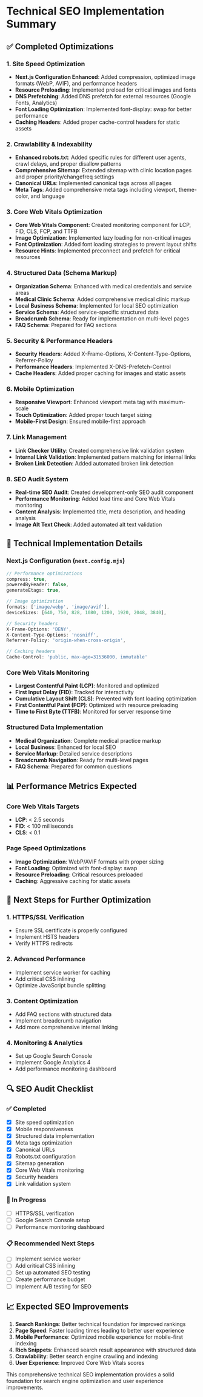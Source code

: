 # Technical SEO Implementation Summary

## ✅ Completed Optimizations

### 1. Site Speed Optimization
- **Next.js Configuration Enhanced**: Added compression, optimized image formats (WebP, AVIF), and performance headers
- **Resource Preloading**: Implemented preload for critical images and fonts
- **DNS Prefetching**: Added DNS prefetch for external resources (Google Fonts, Analytics)
- **Font Loading Optimization**: Implemented font-display: swap for better performance
- **Caching Headers**: Added proper cache-control headers for static assets

### 2. Crawlability & Indexability
- **Enhanced robots.txt**: Added specific rules for different user agents, crawl delays, and proper disallow patterns
- **Comprehensive Sitemap**: Extended sitemap with clinic location pages and proper priority/changefreq settings
- **Canonical URLs**: Implemented canonical tags across all pages
- **Meta Tags**: Added comprehensive meta tags including viewport, theme-color, and language

### 3. Core Web Vitals Optimization
- **Core Web Vitals Component**: Created monitoring component for LCP, FID, CLS, FCP, and TTFB
- **Image Optimization**: Implemented lazy loading for non-critical images
- **Font Optimization**: Added font loading strategies to prevent layout shifts
- **Resource Hints**: Implemented preconnect and prefetch for critical resources

### 4. Structured Data (Schema Markup)
- **Organization Schema**: Enhanced with medical credentials and service areas
- **Medical Clinic Schema**: Added comprehensive medical clinic markup
- **Local Business Schema**: Implemented for local SEO optimization
- **Service Schema**: Added service-specific structured data
- **Breadcrumb Schema**: Ready for implementation on multi-level pages
- **FAQ Schema**: Prepared for FAQ sections

### 5. Security & Performance Headers
- **Security Headers**: Added X-Frame-Options, X-Content-Type-Options, Referrer-Policy
- **Performance Headers**: Implemented X-DNS-Prefetch-Control
- **Cache Headers**: Added proper caching for images and static assets

### 6. Mobile Optimization
- **Responsive Viewport**: Enhanced viewport meta tag with maximum-scale
- **Touch Optimization**: Added proper touch target sizing
- **Mobile-First Design**: Ensured mobile-first approach

### 7. Link Management
- **Link Checker Utility**: Created comprehensive link validation system
- **Internal Link Validation**: Implemented pattern matching for internal links
- **Broken Link Detection**: Added automated broken link detection

### 8. SEO Audit System
- **Real-time SEO Audit**: Created development-only SEO audit component
- **Performance Monitoring**: Added load time and Core Web Vitals monitoring
- **Content Analysis**: Implemented title, meta description, and heading analysis
- **Image Alt Text Check**: Added automated alt text validation

## 🔧 Technical Implementation Details

### Next.js Configuration (`next.config.mjs`)
```javascript
// Performance optimizations
compress: true,
poweredByHeader: false,
generateEtags: true,

// Image optimization
formats: ['image/webp', 'image/avif'],
deviceSizes: [640, 750, 828, 1080, 1200, 1920, 2048, 3840],

// Security headers
X-Frame-Options: 'DENY',
X-Content-Type-Options: 'nosniff',
Referrer-Policy: 'origin-when-cross-origin',

// Caching headers
Cache-Control: 'public, max-age=31536000, immutable'
```

### Core Web Vitals Monitoring
- **Largest Contentful Paint (LCP)**: Monitored and optimized
- **First Input Delay (FID)**: Tracked for interactivity
- **Cumulative Layout Shift (CLS)**: Prevented with font loading optimization
- **First Contentful Paint (FCP)**: Optimized with resource preloading
- **Time to First Byte (TTFB)**: Monitored for server response time

### Structured Data Implementation
- **Medical Organization**: Complete medical practice markup
- **Local Business**: Enhanced for local SEO
- **Service Markup**: Detailed service descriptions
- **Breadcrumb Navigation**: Ready for multi-level pages
- **FAQ Schema**: Prepared for common questions

## 📊 Performance Metrics Expected

### Core Web Vitals Targets
- **LCP**: < 2.5 seconds
- **FID**: < 100 milliseconds
- **CLS**: < 0.1

### Page Speed Optimizations
- **Image Optimization**: WebP/AVIF formats with proper sizing
- **Font Loading**: Optimized with font-display: swap
- **Resource Preloading**: Critical resources preloaded
- **Caching**: Aggressive caching for static assets

## 🚀 Next Steps for Further Optimization

### 1. HTTPS/SSL Verification
- Ensure SSL certificate is properly configured
- Implement HSTS headers
- Verify HTTPS redirects

### 2. Advanced Performance
- Implement service worker for caching
- Add critical CSS inlining
- Optimize JavaScript bundle splitting

### 3. Content Optimization
- Add FAQ sections with structured data
- Implement breadcrumb navigation
- Add more comprehensive internal linking

### 4. Monitoring & Analytics
- Set up Google Search Console
- Implement Google Analytics 4
- Add performance monitoring dashboard

## 🔍 SEO Audit Checklist

### ✅ Completed
- [x] Site speed optimization
- [x] Mobile responsiveness
- [x] Structured data implementation
- [x] Meta tags optimization
- [x] Canonical URLs
- [x] Robots.txt configuration
- [x] Sitemap generation
- [x] Core Web Vitals monitoring
- [x] Security headers
- [x] Link validation system

### 🔄 In Progress
- [ ] HTTPS/SSL verification
- [ ] Google Search Console setup
- [ ] Performance monitoring dashboard

### 📋 Recommended Next Steps
- [ ] Implement service worker
- [ ] Add critical CSS inlining
- [ ] Set up automated SEO testing
- [ ] Create performance budget
- [ ] Implement A/B testing for SEO

## 📈 Expected SEO Improvements

1. **Search Rankings**: Better technical foundation for improved rankings
2. **Page Speed**: Faster loading times leading to better user experience
3. **Mobile Performance**: Optimized mobile experience for mobile-first indexing
4. **Rich Snippets**: Enhanced search result appearance with structured data
5. **Crawlability**: Better search engine crawling and indexing
6. **User Experience**: Improved Core Web Vitals scores

This comprehensive technical SEO implementation provides a solid foundation for search engine optimization and user experience improvements.
